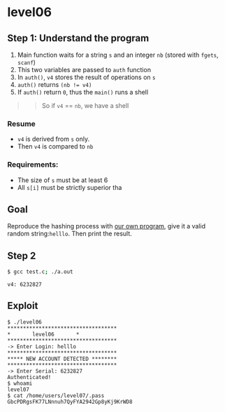 # level06

## Step 1: Understand the program
1. Main function waits for a string `s` and an integer `nb`  (stored with `fgets`, `scanf`)
2. This two variables are passed to `auth` function
3. In `auth()`, `v4` stores the result of operations on `s`
4. `auth()` returns `(nb != v4)`
5. If `auth()` return `0`, thus the `main()` runs a shell

>> So if `v4` == `nb`, we have a shell


### Resume
- `v4` is derived from `s` only.
- Then `v4` is compared to `nb`


### Requirements:
- The size of `s` must be at least 6
- All `s[i]` must be strictly superior tha

## Goal
Reproduce the hashing process with [our own program](https://github.com/lorispuchol/override/blob/main/level06/Ressources/test.c), give it a valid random string:`helllo`. Then print the result.

## Step 2
```bash
$ gcc test.c; ./a.out
```
```console
v4: 6232827
```

## Exploit
```console
$ ./level06 
***********************************
*		level06		  *
***********************************
-> Enter Login: helllo
***********************************
***** NEW ACCOUNT DETECTED ********
***********************************
-> Enter Serial: 6232827
Authenticated!
$ whoami
level07
$ cat /home/users/level07/.pass
GbcPDRgsFK77LNnnuh7QyFYA2942Gp8yKj9KrWD8
```
